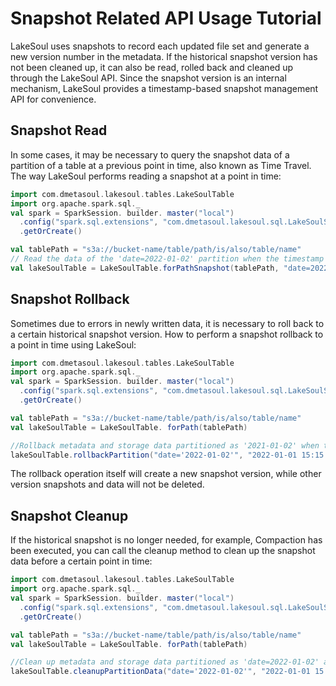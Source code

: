 # Snapshot Related API Usage Tutorial

LakeSoul uses snapshots to record each updated file set and generate a new version number in the metadata. If the historical snapshot version has not been cleaned up, it can also be read, rolled back and cleaned up through the LakeSoul API. Since the snapshot version is an internal mechanism, LakeSoul provides a timestamp-based snapshot management API for convenience.

## Snapshot Read
In some cases, it may be necessary to query the snapshot data of a partition of a table at a previous point in time, also known as Time Travel. The way LakeSoul performs reading a snapshot at a point in time:
```scala
import com.dmetasoul.lakesoul.tables.LakeSoulTable
import org.apache.spark.sql._
val spark = SparkSession. builder. master("local")
  .config("spark.sql.extensions", "com.dmetasoul.lakesoul.sql.LakeSoulSparkSessionExtension")
  .getOrCreate()

val tablePath = "s3a://bucket-name/table/path/is/also/table/name"
// Read the data of the 'date=2022-01-02' partition when the timestamp is less than or equal to and closest to '2022-01-01 15:15:15'
val lakeSoulTable = LakeSoulTable.forPathSnapshot(tablePath, "date=2022-01-02", "2022-01-01 15:15:15")
```

## Snapshot Rollback
Sometimes due to errors in newly written data, it is necessary to roll back to a certain historical snapshot version. How to perform a snapshot rollback to a point in time using LakeSoul:
```scala
import com.dmetasoul.lakesoul.tables.LakeSoulTable
import org.apache.spark.sql._
val spark = SparkSession. builder. master("local")
  .config("spark.sql.extensions", "com.dmetasoul.lakesoul.sql.LakeSoulSparkSessionExtension")
  .getOrCreate()

val tablePath = "s3a://bucket-name/table/path/is/also/table/name"
val lakeSoulTable = LakeSoulTable. forPath(tablePath)

//Rollback metadata and storage data partitioned as '2021-01-02' when the timestamp is less than or equal to and the closest to '2022-01-01 15:15:15'
lakeSoulTable.rollbackPartition("date='2022-01-02'", "2022-01-01 15:15:15")
```
The rollback operation itself will create a new snapshot version, while other version snapshots and data will not be deleted.

## Snapshot Cleanup
If the historical snapshot is no longer needed, for example, Compaction has been executed, you can call the cleanup method to clean up the snapshot data before a certain point in time:
```scala
import com.dmetasoul.lakesoul.tables.LakeSoulTable
import org.apache.spark.sql._
val spark = SparkSession. builder. master("local")
  .config("spark.sql.extensions", "com.dmetasoul.lakesoul.sql.LakeSoulSparkSessionExtension")
  .getOrCreate()

val tablePath = "s3a://bucket-name/table/path/is/also/table/name"
val lakeSoulTable = LakeSoulTable. forPath(tablePath)

//Clean up metadata and storage data partitioned as 'date=2022-01-02' and earlier than "2022-01-01 15:15:15"
lakeSoulTable.cleanupPartitionData("date='2022-01-02'", "2022-01-01 15:15:15")
```
